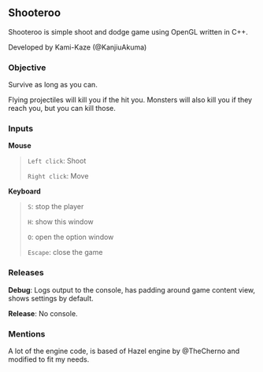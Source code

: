 Shooteroo
---

Shooteroo is simple shoot and dodge game using OpenGL written in C++.

Developed by Kami-Kaze (@KanjiuAkuma)

### Objective
Survive as long as you can.

Flying projectiles will kill you if the hit you.
Monsters will also kill you if they reach you, but you can kill those.

### Inputs
__Mouse__
>   `Left click`: Shoot
>
>   `Right click`: Move

__Keyboard__
>   `S`: stop the player
>
>   `H`: show this window
>
>   `O`: open the option window
>
>   `Escape`: close the game


###  Releases
__Debug__: Logs output to the console, 
has padding around game content view,
shows settings by default.

__Release__: No console.

### Mentions
A lot of the engine code, is based of Hazel engine by @TheCherno and modified to fit my needs.